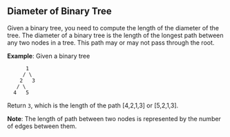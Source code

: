 ## Diameter of Binary Tree

Given a binary tree, you need to compute the length of the diameter of the tree. The diameter of a binary tree is the length of the longest path between any two nodes in a tree. This path may or may not pass through the root.

**Example**:
Given a binary tree

          1
         / \
        2   3
       / \     
      4   5    

Return `3`, which is the length of the path [4,2,1,3] or [5,2,1,3].

**Note**: The length of path between two nodes is represented by the number of edges between them. 
